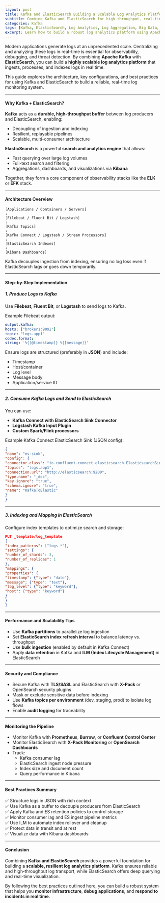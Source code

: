 ```yaml
---
layout: post
title: Kafka and ElasticSearch Building a Scalable Log Analytics Platform
subtitle: Combine Kafka and ElasticSearch for high-throughput, real-time log aggregation and search at scale
categories: Kafka
tags: [Kafka, ElasticSearch, Log Analytics, Log Aggregation, Big Data, DevOps, Observability, ELK]
excerpt: Learn how to build a robust log analytics platform using Apache Kafka and ElasticSearch. Discover architecture design, ingestion strategies, and optimization techniques for handling real-time logs at scale.
---
```

Modern applications generate logs at an unprecedented scale. Centralizing and analyzing these logs in real-time is essential for observability, debugging, and threat detection. By combining **Apache Kafka** with **ElasticSearch**, you can build a **highly scalable log analytics platform** that ingests, processes, and indexes logs in real time.

This guide explores the architecture, key configurations, and best practices for using Kafka and ElasticSearch to build a reliable, real-time log monitoring system.

---

#### Why Kafka + ElasticSearch?

**Kafka** acts as a **durable, high-throughput buffer** between log producers and ElasticSearch, enabling:
- Decoupling of ingestion and indexing
- Resilient, replayable pipelines
- Scalable, multi-consumer architecture

**ElasticSearch** is a powerful **search and analytics engine** that allows:
- Fast querying over large log volumes
- Full-text search and filtering
- Aggregations, dashboards, and visualizations via **Kibana**

Together, they form a core component of observability stacks like the **ELK** or **EFK** stack.

---

#### Architecture Overview

```
[Applications / Containers / Servers]
↓
[Filebeat / Fluent Bit / Logstash]
↓
[Kafka Topics]
↓
[Kafka Connect / Logstash / Stream Processors]
↓
[ElasticSearch Indexes]
↓
[Kibana Dashboards]
```

Kafka decouples ingestion from indexing, ensuring no log loss even if ElasticSearch lags or goes down temporarily.

---

#### Step-by-Step Implementation

##### 1. Produce Logs to Kafka

Use **Filebeat**, **Fluent Bit**, or **Logstash** to send logs to Kafka.

Example Filebeat output:

```yaml
output.kafka:
hosts: ["broker1:9092"]
topic: "logs.app1"
codec.format:
string: '%{[@timestamp]} %{[message]}'
```

Ensure logs are structured (preferably in **JSON**) and include:
- Timestamp
- Host/container
- Log level
- Message body
- Application/service ID

---

##### 2. Consume Kafka Logs and Send to ElasticSearch

You can use:
- **Kafka Connect with ElasticSearch Sink Connector**
- **Logstash Kafka Input Plugin**
- **Custom Spark/Flink processors**

Example Kafka Connect ElasticSearch Sink (JSON config):

```json
{
"name": "es-sink",
"config": {
"connector.class": "io.confluent.connect.elasticsearch.ElasticsearchSinkConnector",
"topics": "logs.app1",
"connection.url": "http://elasticsearch:9200",
"type.name": "_doc",
"key.ignore": "true",
"schema.ignore": "true",
"name": "KafkaToElastic"
}
}
```

---

##### 3. Indexing and Mapping in ElasticSearch

Configure index templates to optimize search and storage:

```json
PUT _template/log_template
{
"index_patterns": ["logs-*"],
"settings": {
"number_of_shards": 3,
"number_of_replicas": 1
},
"mappings": {
"properties": {
"timestamp": {"type": "date"},
"message": {"type": "text"},
"log_level": {"type": "keyword"},
"host": {"type": "keyword"}
}
}
}
```

---

#### Performance and Scalability Tips

- Use **Kafka partitions** to parallelize log ingestion
- Set **ElasticSearch index refresh interval** to balance latency vs. throughput
- Use **bulk ingestion** (enabled by default in Kafka Connect)
- Apply **data retention** in Kafka and **ILM (Index Lifecycle Management)** in ElasticSearch

---

#### Security and Compliance

- Secure Kafka with **TLS/SASL** and ElasticSearch with **X-Pack** or OpenSearch security plugins
- Mask or exclude sensitive data before indexing
- Use **Kafka topics per environment** (dev, staging, prod) to isolate log flows
- Enable **audit logging** for traceability

---

#### Monitoring the Pipeline

- Monitor Kafka with **Prometheus**, **Burrow**, or **Confluent Control Center**
- Monitor ElasticSearch with **X-Pack Monitoring** or **OpenSearch Dashboards**
- Track:
  - Kafka consumer lag
  - ElasticSearch ingest node pressure
  - Index size and document count
  - Query performance in Kibana

---

#### Best Practices Summary

✅ Structure logs in JSON with rich context  
✅ Use Kafka as a buffer to decouple producers from ElasticSearch  
✅ Apply Kafka and ES retention policies to control storage  
✅ Monitor consumer lag and ES ingest pipeline metrics  
✅ Use ILM to automate index rollover and cleanup  
✅ Protect data in transit and at rest  
✅ Visualize data with Kibana dashboards

---

#### Conclusion

Combining **Kafka and ElasticSearch** provides a powerful foundation for building a **scalable, resilient log analytics platform**. Kafka ensures reliable and high-throughput log transport, while ElasticSearch offers deep querying and real-time visualization.

By following the best practices outlined here, you can build a robust system that helps you **monitor infrastructure**, **debug applications**, and **respond to incidents in real time**.
